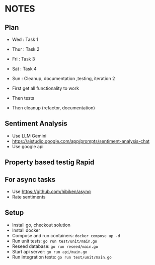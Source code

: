 # NOTES

## Plan
- Wed : Task 1
- Thur : Task 2
- Fri : Task 3
- Sat : Task 4
- Sun : Cleanup, documentation ,testing, iteration 2

- First get all functionality to work
- Then tests
- Then cleanup (refactor, documentation)

## Sentiment Analysis
- Use LLM Gemini
- https://aistudio.google.com/app/prompts/sentiment-analysis-chat
- Use google api

## Property based testig Rapid

## For async tasks
- Use https://github.com/hibiken/asynq
- Rate sentiments

## Setup
- Install go, checkout solution
- Install docker
- Compose and run containers: `docker compose up -d`
- Run unit tests: `go run test/unit/main.go`
- Reseed database: `go run reseed/main.go`
- Start api server: `go run api/main.go`
- Run integration tests: `go run test/unit/main.go`